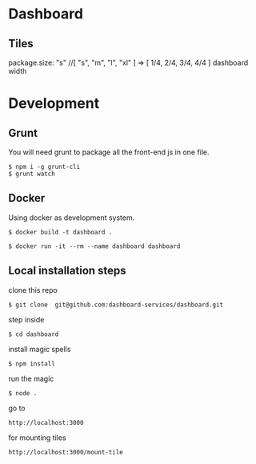 Dashboard
========

Tiles
----

package.size: "s" //[ "s", "m", "l", "xl" ] => [ 1/4, 2/4, 3/4, 4/4 ] dashboard width


Development
==========

Grunt
-----
You will need grunt to package all the front-end js in one file.

    $ npm i -g grunt-cli
    $ grunt watch


Docker
-----

Using docker as development system.

    $ docker build -t dashboard .

    $ docker run -it --rm --name dashboard dashboard


Local installation steps
---
clone this repo

    $ git clone  git@github.com:dashboard-services/dashboard.git

step inside

    $ cd dashboard

install magic spells

    $ npm install

run the magic

    $ node .

go to

    http://localhost:3000

for mounting tiles

    http://localhost:3000/mount-tile

